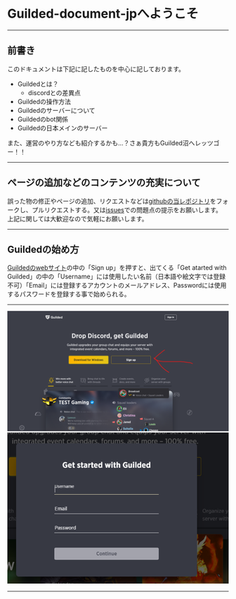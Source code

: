 # Guilded-document-jpへようこそ

____

## 前書き

このドキュメントは下記に記したものを中心に記しております。

- Guildedとは？
  - discordとの差異点
- Guildedの操作方法
- Guildedのサーバーについて
- Guildedのbot関係
- Guildedの日本メインのサーバー

また、運営のやり方なども紹介するかも…？さぁ貴方もGuilded沼へレッツゴー！！

___


## ページの追加などのコンテンツの充実について

誤った物の修正やページの追加、リクエストなどは[githubの当レポジトリ](https://github.com/annkokisaragi/guilded_document_jp)をフォークし、プルリクエストする。又は[issues](https://github.com/annkokisaragi/guilded_document_jp/issues)での問題点の提示をお願いします。  
上記に関しては大歓迎なので気軽にお願いします。

___

## Guildedの始め方

[Guildedのwebサイト](https://www.guilded.gg/)の中の「Sign up」を押すと、出てくる「Get atarted with Guilded」の中の「Username」には使用したい名前（日本語や絵文字では登録不可）「Email」には登録するアカウントのメールアドレス、Passwordには使用するパスワードを登録する事で始められる。

___

![サインアップ](assets/images/signup.png)
![アカウント作成](assets/images/account.png)

___
